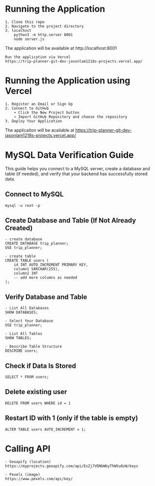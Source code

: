 # Running the Application
    1. Clone this repo
    2. Navigate to the project directory
    3. localhost
        python3 -m http.server 8001
        node server.js

The application will be available at http://localhost:8001

    Run the application via Vercel
    https://trip-planner-git-dev-jasonlam1218s-projects.vercel.app/

# Running the Application using Vercel
    1. Register an Email or Sign Up
    2. Connect to GitHub
        ∙ Click the New Project button
        ∙ Import GitHub Repository and choose the repository 
    3. Deploy Your Application

The applicaiton will be acailable at https://trip-planner-git-dev-jasonlam1218s-projects.vercel.app/

# MySQL Data Verification Guide
This guide helps you connect to a MySQL server, create a database and table (if needed), and verify that your backend has successfully stored data.

## Connect to MySQL
    mysql -u root -p

## Create Database and Table (If Not Already Created)
    - create database 
    CREATE DATABASE trip_planner;
    USE trip_planner;

    - create table
    CREATE TABLE users (
        id INT AUTO_INCREMENT PRIMARY KEY,
        column1 VARCHAR(255),
        column2 INT
        -- add more columns as needed
    );

## Verify Database and Table
    - List All Databases
    SHOW DATABASES;
    
    - Select Your Database
    USE trip_planner;
    
    - List All Tables
    SHOW TABLES;
    
    - Describe Table Structure
    DESCRIBE users;

## Check if Data Is Stored
    SELECT * FROM users;

## Delete existing user
    DELETE FROM users WHERE id = 1
    
## Restart ID with 1 (only if the table is empty)
    ALTER TABLE users AUTO_INCREMENT = 1;

# Calling API 
    - Geoapify (location)
    https://myprojects.geoapify.com/api/EsZj7VDNbWbyThWSu8zW/keys

    - Pexels (image)
    https://www.pexels.com/api/key/